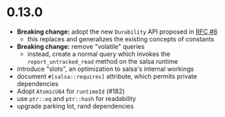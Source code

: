 # 0.13.0

- **Breaking change:** adopt the new `Durability` API proposed in [RFC #6]
    - this replaces and generalizes the existing concepts of constants
- **Breaking change:** remove "volatile" queries
    - instead, create a normal query which invokes the
      `report_untracked_read` method on the salsa runtime
- introduce "slots", an optimization to salsa's internal workings
- document `#[salsa::requires]` attribute, which permits private dependencies
- Adopt `AtomicU64` for `runtimeId` (#182)
- use `ptr::eq` and `ptr::hash` for readability
- upgrade parking lot, rand dependencies

[RFC #6]: https://github.com/salsa-rs/salsa-rfcs/pull/6
